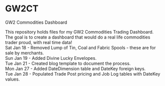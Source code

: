 # GW2CT
GW2 Commodities Dashboard

This repository holds files for my GW2 Commodities Trading Dashboard. <br/>
The goal is to create a dashboard that would do a real life commodities trader proud, with real time data! <br/>
Sat Jan 18 - Removed Lump of Tin, Coal and Fabric Spools - these are for sale by merchants. <br/>
Sun Jan 19 - Added Divine Lucky Envelopes. <br/>
Tue Jan 21 - Created blog template to document the process. <br/>
Mon Jan 27 - Added DateDimension table and DateKey foreign keys. <br/>
Tue Jan 28 - Populated Trade Post pricing and Job Log tables with DateKey values.
